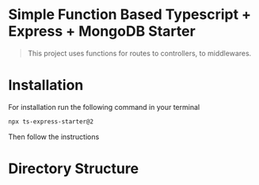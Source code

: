 # Simple Function Based Typescript + Express + MongoDB Starter

> This project uses functions for routes to controllers, to middlewares.

# Installation

For installation run the following command in your terminal

```bash
npx ts-express-starter@2
```

Then follow the instructions

# Directory Structure
